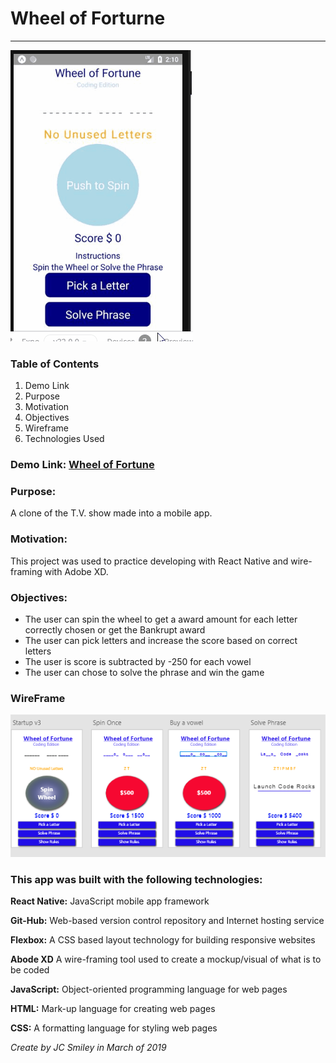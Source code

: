 # Wheel of Forturne
<hr>

![gif of app](assets/wheel-of-fortune.gif)

### Table of Contents
1. Demo Link
2. Purpose
3. Motivation
4. Objectives
5. Wireframe
6. Technologies Used

### Demo Link: [Wheel of Fortune](https://snack.expo.io/@jcsmileyjr/wheel-of-fortune)

### Purpose:
A clone of the T.V. show made into a mobile app. 

### Motivation:
This project was used to practice developing with React Native and wire-framing with Adobe XD.  

### Objectives:
* The user can spin the wheel to get a award amount for each letter correctly chosen or get the Bankrupt award
* The user can pick letters and increase the score based on correct letters
* The user is score is subtracted by -250 for each vowel
* The user can chose to solve the phrase and win the game

### WireFrame
![Screen-shot of Wireframe in use](assets/WOF-Wireframe.PNG)

### This app was built with the following technologies:
**React Native:** JavaScript mobile app framework 
 
**Git-Hub:** Web-based version control repository and Internet hosting service
 
**Flexbox:** A CSS based layout technology for building responsive websites

**Abode XD** A wire-framing tool used to create a mockup/visual of what is to be coded
  
**JavaScript:** Object-oriented programming language for web pages
 
**HTML:** Mark-up language for creating web pages 
 
**CSS:** A formatting language for styling web pages
 
*Create by JC Smiley in March of 2019*
